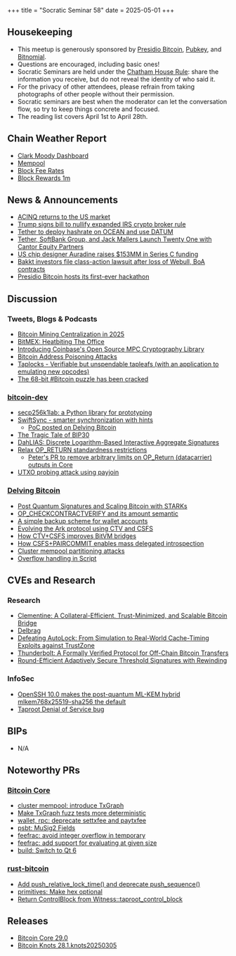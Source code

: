 +++
title = "Socratic Seminar 58"
date = 2025-05-01
+++

Housekeeping
------------

- This meetup is generously sponsored by [Presidio Bitcoin](https://www.presidiobitcoin.org/), [Pubkey](https://pubkey.bar/), and [Bitnomial](https://bitnomial.com).
- Questions are encouraged, including basic ones!
- Socratic Seminars are held under the [Chatham House Rule](https://www.chathamhouse.org/about-us/chatham-house-rule): share the information you receive, but do not reveal the identity of who said it.
- For the privacy of other attendees, please refrain from taking photographs of other people without their permission.
- Socratic seminars are best when the moderator can let the conversation flow, so try to keep things concrete and focused.
- The reading list covers April 1st to April 28th.

Chain Weather Report
--------------------

- [Clark Moody Dashboard](https://dashboard.clarkmoody.com/)
- [Mempool](https://mempool.space/graphs/mempool#1m)
- [Block Fee Rates](https://mempool.space/graphs/mining/block-fee-rates#1m)
- [Block Rewards 1m](https://mempool.space/graphs/mining/block-rewards#1m)

News & Announcements
--------------------

- [ACINQ returns to the US market](https://x.com/acinq_co/status/1909651903421554833)
- [Trump signs bill to nullify expanded IRS crypto broker rule](https://www.reuters.com/world/us/trump-signs-bill-nullify-expanded-irs-crypto-broker-rule-2025-04-11/)
- [Tether to deploy hashrate on OCEAN and use DATUM](https://tether.io/news/tether-to-deploy-hashrate-on-ocean-advancing-decentralized-bitcoin-mining-infrastructure/)
- [Tether, SoftBank Group, and Jack Mallers Launch Twenty One with Cantor Equity Partners](https://www.cantor.com/tether-softbank-group-and-jack-mallers-launch-twenty-one-a-bitcoin-native-company-through-a-business-combination-with-cantor-equity-partners/)
- [US chip designer Auradine raises $153MM in Series C funding](https://www.theminermag.com/news/2025-04-17/auradine-mara-bitcoin)
- [Bakkt investors file class-action lawsuit after loss of Webull, BoA contracts](https://cointelegraph.com/news/bakkt-class-action-lawsuit-webull)
- [Presidio Bitcoin hosts its first-ever hackathon](https://www.pbhackathon.com/)

Discussion
----------

### Tweets, Blogs & Podcasts

- [Bitcoin Mining Centralization in 2025](https://b10c.me/blog/015-bitcoin-mining-centralization/)
- [BitMEX: Heatbiting The Office](https://blog.bitmex.com/heatbiting-the-office/)
- [Introducing Coinbase's Open Source MPC Cryptography Library](https://www.coinbase.com/en-fr/blog/introducing-coinbases-open-source-mpc-cryptography-library)
- [Bitcoin Address Poisoning Attacks](https://blog.lopp.net/bitcoin-address-poisoning-attacks/)
- [Taplocks - Verifiable but unspendable tapleafs (with an application to emulating new opcodes)](https://github.com/taproot-wizards/taplocks/blob/main/README.md)
- [The 68-bit #Bitcoin puzzle has been cracked](https://x.com/lianabitcoin/status/1909573460910649832)

### [bitcoin-dev](https://groups.google.com/g/bitcoindev)

- [secp256k1lab: a Python library for prototyping](https://groups.google.com/g/bitcoindev/c/f3MQRO-yxEw)
- [SwiftSync - smarter synchronization with hints](https://groups.google.com/g/bitcoindev/c/FpSWUxItXQs)
    - [PoC posted on Delving Bitcoin](https://delvingbitcoin.org/t/swiftsync-speeding-up-ibd-with-pre-generated-hints-poc/1562)
- [The Tragic Tale of BIP30](https://groups.google.com/g/bitcoindev/c/aqHRfa0UWFo)
- [DahLIAS: Discrete Logarithm-Based Interactive Aggregate Signatures](https://groups.google.com/g/bitcoindev/c/eothFkxAvK0)
- [Relax OP_RETURN standardness restrictions](https://groups.google.com/g/bitcoindev/c/d6ZO7gXGYbQ)
    - [Peter's PR to remove arbitrary limits on OP_Return (datacarrier) outputs in Core](https://github.com/bitcoin/bitcoin/pull/32359)
- [UTXO probing attack using payjoin](https://groups.google.com/g/bitcoindev/c/Xo3HOJlVfp0)

### [Delving Bitcoin](https://delvingbitcoin.org/)

- [Post Quantum Signatures and Scaling Bitcoin with STARKs](https://delvingbitcoin.org/t/post-quantum-signatures-and-scaling-bitcoin-with-starks/1584)
- [OP_CHECKCONTRACTVERIFY and its amount semantic](https://delvingbitcoin.org/t/op-checkcontractverify-and-its-amount-semantic/1527)
- [A simple backup scheme for wallet accounts](https://delvingbitcoin.org/t/a-simple-backup-scheme-for-wallet-accounts/1607)
- [Evolving the Ark protocol using CTV and CSFS](https://delvingbitcoin.org/t/evolving-the-ark-protocol-using-ctv-and-csfs/1602)
- [How CTV+CSFS improves BitVM bridges](https://delvingbitcoin.org/t/how-ctv-csfs-improves-bitvm-bridges/1591)
- [How CSFS+PAIRCOMMIT enables mass delegated introspection](https://delvingbitcoin.org/t/how-csfs-paircommit-enables-mass-delegated-introspection/1599)
- [Cluster mempool partitioning attacks](https://delvingbitcoin.org/t/cluster-mempool-partitioning-attacks/1548)
- [Overflow handling in Script](https://delvingbitcoin.org/t/overflow-handling-in-script/1549)

CVEs and Research
-----------------

### Research

- [Clementine: A Collateral-Efficient, Trust-Minimized, and Scalable Bitcoin Bridge](https://citrea.xyz/clementine_whitepaper.pdf)
- [Delbrag](https://rubin.io/public/pdfs/delbrag.pdf)
- [Defeating AutoLock: From Simulation to Real-World Cache-Timing Exploits against TrustZone](https://eprint.iacr.org/2025/589.pdf)
- [Thunderbolt: A Formally Verified Protocol for Off-Chain Bitcoin Transfers](https://eprint.iacr.org/2025/709.pdf)
- [Round-Efficient Adaptively Secure Threshold Signatures with Rewinding](https://eprint.iacr.org/2025/638.pdf)

### InfoSec

- [OpenSSH 10.0 makes the post-quantum ML-KEM hybrid mlkem768x25519-sha256 the default](https://www.openssh.com/txt/release-10.0)
- [Taproot Denial of Service bug](https://rubin.io/bitcoin/2025/03/11/core-vuln-taproot-dos/)

BIPs
----

- N/A

Noteworthy PRs
--------------

### [Bitcoin Core](https://github.com/bitcoin/bitcoin)

- [cluster mempool: introduce TxGraph](https://github.com/bitcoin/bitcoin/pull/31363)
- [Make TxGraph fuzz tests more deterministic](https://github.com/bitcoin/bitcoin/pull/32191)
- [wallet, rpc: deprecate settxfee and paytxfee](https://github.com/bitcoin/bitcoin/pull/31278)
- [psbt: MuSig2 Fields](https://github.com/bitcoin/bitcoin/pull/31247)
- [feefrac: avoid integer overflow in temporary](https://github.com/bitcoin/bitcoin/pull/32300)
- [feefrac: add support for evaluating at given size](https://github.com/bitcoin/bitcoin/pull/30535)
- [build: Switch to Qt 6](https://github.com/bitcoin/bitcoin/pull/30997)

### [rust-bitcoin](https://github.com/rust-bitcoin/rust-bitcoin)
- [Add push_relative_lock_time() and deprecate push_sequence()](https://github.com/rust-bitcoin/rust-bitcoin/pull/4302)
- [primitives: Make hex optional](https://github.com/rust-bitcoin/rust-bitcoin/pull/4262)
- [Return ControlBlock from Witness::taproot_control_block](https://github.com/rust-bitcoin/rust-bitcoin/pull/4281)

Releases
--------

- [Bitcoin Core 29.0](https://bitcoincore.org/en/releases/29.0/)
- [Bitcoin Knots 28.1.knots20250305](https://github.com/bitcoinknots/bitcoin/releases/tag/v28.1.knots20250305)
